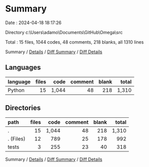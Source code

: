 # Summary

Date : 2024-04-18 18:17:26

Directory c:\\Users\\adamo\\Documents\\GitHub\\Omega\\src

Total : 15 files,  1044 codes, 48 comments, 218 blanks, all 1310 lines

Summary / [Details](details.md) / [Diff Summary](diff.md) / [Diff Details](diff-details.md)

## Languages
| language | files | code | comment | blank | total |
| :--- | ---: | ---: | ---: | ---: | ---: |
| Python | 15 | 1,044 | 48 | 218 | 1,310 |

## Directories
| path | files | code | comment | blank | total |
| :--- | ---: | ---: | ---: | ---: | ---: |
| . | 15 | 1,044 | 48 | 218 | 1,310 |
| . (Files) | 12 | 789 | 25 | 178 | 992 |
| tests | 3 | 255 | 23 | 40 | 318 |

Summary / [Details](details.md) / [Diff Summary](diff.md) / [Diff Details](diff-details.md)
